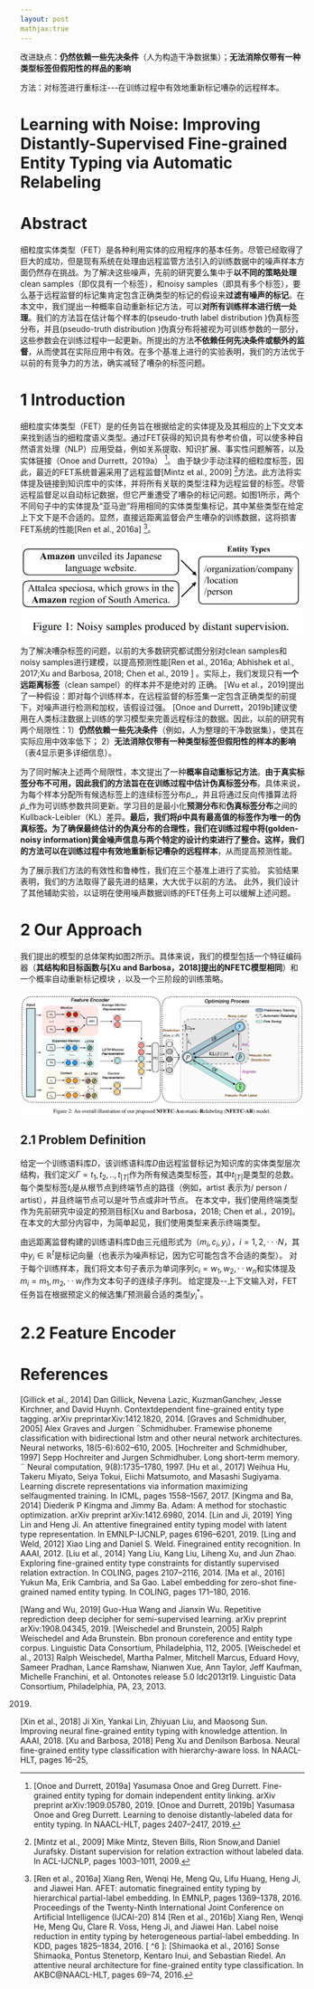 ```yaml
---
layout: post
mathjax:true
---
```




改进缺点：**仍然依赖一些先决条件**（人为构造干净数据集）；**无法消除仅带有一种类型标签但假阳性的样品的影响**

方法：对标签进行重标注---在训练过程中有效地重新标记嘈杂的远程样本。

<!--more-->

# Learning with Noise: Improving Distantly-Supervised Fine-grained Entity Typing via Automatic Relabeling  
# Abstract  

细粒度实体类型（FET）是各种利用实体的应用程序的基本任务。尽管已经取得了巨大的成功，但是现有系统在处理由远程监管方法引入的训练数据中的噪声样本方面仍然存在挑战。为了解决这些噪声，先前的研究要么集中于**以不同的策略处理**clean samples（即仅具有一个标签），和noisy samples（即具有多个标签），要么基于远程监督的标记集肯定包含正确类型的标记的假设来**过滤有噪声的标记**。在本文中，我们提出一种概率自动重新标记方法，可以**对所有训练样本进行统一处理**。我们的方法旨在估计每个样本的(pseudo-truth label distribution  )伪真标签分布，并且(pseudo-truth distribution  )伪真分布将被视为可训练参数的一部分，这些参数会在训练过程中一起更新。所提出的方法**不依赖任何先决条件或额外的监督**，从而使其在实际应用中有效。在多个基准上进行的实验表明，我们的方法优于以前的有竞争力的方法，确实减轻了嘈杂的标签问题。

# 1 Introduction  

细粒度实体类型（FET）是的任务旨在根据给定的实体提及及其相应的上下文文本来找到适当的细粒度语义类型。通过FET获得的知识具有参考价值，可以使多种自然语言处理（NLP）应用受益，例如关系提取、知识扩展、事实性问题解答，以及实体链接（Onoe and Durrett，2019a） [^1 ]。
由于缺少手动注释的细粒度标签，因此，最近的FET系统普遍采用了远程监督[Mintz et al., 2009] [^2]方法。此方法将实体提及链接到知识库中的实体，并将所有关联的类型注释为远程监督的标签。尽管远程监督足以自动标记数据，但它严重遭受了嘈杂的标记问题。如图1所示，两个不同句子中的实体提及“亚马逊”将用相同的实体类型集标记，其中某些类型在给定上下文下是不合适的。显然，直接远距离监督会产生嘈杂的训练数据，这将损害FET系统的性能[Ren et al., 2016a] [^3]。

![image-20201123135602803](/assets/fet/image-20201123135602803.png)

为了解决嘈杂标签的问题，以前的大多数研究都试图分别对clean samples和noisy samples进行建模，以提高预测性能[Ren et al., 2016a; Abhishek et al., 2017;Xu and Barbosa, 2018; Chen et al., 2019  ] 。实际上，我们发现只有**一个远距离标签**（clean sampel）的样本并不是绝对的 正确。 [Wu et al.，2019]提出了一种假设：即对每个训练样本，在远程监督的标签集一定包含正确类型的前提下，对噪声进行检测和加权，该假设过强。 [Onoe and Durrett，2019b]建议使用在人类标注数据上训练的学习模型来完善远程标注的数据。因此，以前的研究有两个局限性：1）**仍然依赖一些先决条件**（例如，人为整理的干净数据集），使其在实际应用中效率低下； 2）**无法消除仅带有一种类型标签但假阳性的样本的影响**（表4显示更多详细信息）。

为了同时解决上述两个局限性，本文提出了一种**概率自动重标记方法**。**由于真实标签分布不可用，因此我们的方法旨在在训练过程中估计伪真标签分布**。具体来说，为每个样本分配所有候选标签上的连续标签分布$\tilde p$_，并且将通过反向传播算法将$\tilde p$_作为可训练参数共同更新。学习目的是最小化**预测分布**和**伪真标签分布**之间的Kullback-Leibler（KL）差异。**最后，我们将$\tilde p$中具有最高值的标签作为唯一的伪真标签。**为了确保最终估计的伪真分布的合理性，我们在训练过程中将(golden-noisy information)黄金噪声信息与两个特定的设计约束进行了整合。这样，我们的方法可以**在训练过程中有效地重新标记嘈杂的远程样本**，从而提高预测性能。

为了展示我们方法的有效性和鲁棒性，我们在三个基准上进行了实验。 实验结果表明，我们的方法取得了最先进的结果，大大优于以前的方法。 此外，我们设计了其他辅助实验，以证明在使用噪声数据训练的FET任务上可以缓解上述问题。

# 2 Our Approach  

我们提出的模型的总体架构如图2所示。具体来说，我们的模型包括一个特征编码器（**其结构和目标函数与[Xu and Barbosa，2018]提出的NFETC模型相同**）和一个概率自动重新标记模块 ，以及一个三阶段的训练策略。

![image-20201123135355124](/assets/fet/image-20201123135355124.png)

## 2.1 Problem Definition  

给定一个训练语料库$D$，该训练语料库$D$由远程监督标记为知识库的实体类型层次结构，我们定义$\Gamma=t_1,t_2,..,t_{ \lvert T\rvert }$作为所有候选类型标签，其中$t_{\lvert T\rvert}$是类型的总数。 每个类型标签$t_i$是从根节点到终端节点的路径（例如，artist  表示为/ person / artist），并且终端节点可以是叶节点或非叶节点。 在本文中，我们使用终端类型作为先前研究中设定的预测目标[Xu and Barbosa，2018; Chen et al.，2019]。 在本文的大部分内容中，为简单起见，我们使用类型来表示终端类型。

由远距离监督构建的训练语料库D由三元组形式为（$m_i,c_i,y_i$），$i=1,2,···N$，其中$y_i \in \mathbb R^t$是标记向量（也表示为噪声标记，因为它可能包含不合适的类型）。 对于每个训练样本，我们将文本句子表示为单词序列$c_i = w_1,w_2,·· w_n$和实体提及$m_i = m_1,m_2,·· w_l$作为文本句子的连续子序列。 给定提及--上下文输入对，FET任务旨在根据预定义的候选集$\Gamma$预测最合适的类型$y_i^*$。

# 2.2 Feature Encoder  





# References



[^4 ]: [Abhishek et al., 2017] Abhishek. Fine-grained entity type classification by jointly learning representations and label embeddings. In EACL, pages 797–807, 2017.
[^5]:[Chen et al., 2019] Bo Chen.Improving distantly-supervised entity typing with compact latent space clustering. In NAACL-HLT, 2019.
[Dong et al., 2014] Xin Dong, Evgeniy Gabrilovich,Geremy Heitz, Wilko Horn, Ni Lao, Kevin Murphy, Thomas Strohmann, Shaohua Sun, and Wei Zhang. Knowledge vault: a web-scale approach to probabilistic knowledge fusion. In KDD, pages 601–610, 2014.
[Dong et al., 2015] Li Dong, Furu Wei, Hong Sun, Min gZhou, and Ke Xu. A hybrid neural model for type classification of entity mentions. In IJCAI, pages 1243–1249,2015.

[Gillick et al., 2014] Dan Gillick, Nevena Lazic, KuzmanGanchev, Jesse Kirchner, and David Huynh. Contextdependent fine-grained entity type tagging. arXiv preprintarXiv:1412.1820, 2014.
[Graves and Schmidhuber, 2005] Alex Graves and Jurgen ¨Schmidhuber. Framewise phoneme classification with bidirectional lstm and other neural network architectures. Neural networks, 18(5-6):602–610, 2005.
[Hochreiter and Schmidhuber, 1997] Sepp Hochreiter and Jurgen Schmidhuber. Long short-term memory. ¨ Neural computation, 9(8):1735–1780, 1997.
[Hu et al., 2017] Weihua Hu, Takeru Miyato, Seiya Tokui, Eiichi Matsumoto, and Masashi Sugiyama. Learning discrete representations via information maximizing selfaugmented training. In ICML, pages 1558–1567, 2017.
[Kingma and Ba, 2014] Diederik P Kingma and Jimmy Ba. Adam: A method for stochastic optimization. arXiv preprint arXiv:1412.6980, 2014.
[Lin and Ji, 2019] Ying Lin and Heng Ji. An attentive finegrained entity typing model with latent type representation. In EMNLP-IJCNLP, pages 6196–6201, 2019.
[Ling and Weld, 2012] Xiao Ling and Daniel S. Weld. Finegrained entity recognition. In AAAI, 2012.
[Liu et al., 2014] Yang Liu, Kang Liu, Liheng Xu, and Jun Zhao. Exploring fine-grained entity type constraints for
distantly supervised relation extraction. In COLING, pages 2107–2116, 2014.
[Ma et al., 2016] Yukun Ma, Erik Cambria, and Sa Gao. Label embedding for zero-shot fine-grained named entity
typing. In COLING, pages 171–180, 2016.

[^2]:[Mintz et al., 2009] Mike Mintz, Steven Bills, Rion Snow,and Daniel Jurafsky. Distant supervision for relation extraction without labeled data. In ACL-IJCNLP, pages 1003–1011, 2009.



[^1 ]:[Onoe and Durrett, 2019a] Yasumasa Onoe and Greg Durrett. Fine-grained entity typing for domain independent entity linking. arXiv preprint arXiv:1909.05780, 2019.
[Onoe and Durrett, 2019b] Yasumasa Onoe and Greg Durrett. Learning to denoise distantly-labeled data for entity typing. In NAACL-HLT, pages 2407–2417, 2019.



[^3]:[Ren et al., 2016a] Xiang Ren, Wenqi He, Meng Qu, Lifu Huang, Heng Ji, and Jiawei Han. AFET: automatic finegrained entity typing by hierarchical partial-label embedding. In EMNLP, pages 1369–1378, 2016. Proceedings of the Twenty-Ninth International Joint Conference on Artificial Intelligence (IJCAI-20) 814
[Ren et al., 2016b] Xiang Ren, Wenqi He, Meng Qu, Clare R. Voss, Heng Ji, and Jiawei Han. Label noise reduction in entity typing by heterogeneous partial-label embedding. In KDD, pages 1825–1834, 2016.
[ ^6  ]:  [Shimaoka et al., 2016] Sonse Shimaoka, Pontus Stenetorp, Kentaro Inui, and Sebastian Riedel. An attentive neural
architecture for fine-grained entity type classification. In AKBC@NAACL-HLT, pages 69–74, 2016.

[Wang and Wu, 2019] Guo-Hua Wang and Jianxin Wu. Repetitive reprediction deep decipher for semi-supervised learning. arXiv preprint arXiv:1908.04345, 2019.
[Weischedel and Brunstein, 2005] Ralph Weischedel and Ada Brunstein. Bbn pronoun coreference and entity type
corpus. Linguistic Data Consortium, Philadelphia, 112, 2005.
[Weischedel et al., 2013] Ralph Weischedel, Martha Palmer, Mitchell Marcus, Eduard Hovy, Sameer Pradhan, Lance
Ramshaw, Nianwen Xue, Ann Taylor, Jeff Kaufman, Michelle Franchini, et al. Ontonotes release 5.0
ldc2013t19. Linguistic Data Consortium, Philadelphia, PA, 23, 2013.
[^8 ]:[Wu et al., 2019] Junshuang Wu, Richong Zhang, Yongyi Mao, Hongyu Guo, and Jinpeng Huai. Modeling noisy
hierarachical types in fine-grained entity typing: A contentbased weighting approach. In IJCAI, pages 5264–5270,
2019.
[Xin et al., 2018] Ji Xin, Yankai Lin, Zhiyuan Liu, and Maosong Sun. Improving neural fine-grained entity typing with knowledge attention. In AAAI, 2018.
[Xu and Barbosa, 2018] Peng Xu and Denilson Barbosa. Neural fine-grained entity type classification with hierarchy-aware loss. In NAACL-HLT, pages 16–25,

[^7]: [Yogatama et al., 2015] Dani Yogatama, Daniel Gillick, andNevena Lazic. Embedding methods for fine grained entity type classification. In ACL, pages 291–296, 2015.
[Zeng et al., 2014] Daojian Zeng, Kang Liu, Siwei Lai, Guangyou Zhou, and Jun Zhao. Relation classification via convolutional deep neural network. In COLING, pages 2335–2344, 2014.
[Zhou et al., 2016] Peng Zhou, Wei Shi, Jun Tian, Zhenyu Qi, Bingchen Li, Hongwei Hao, and Bo Xu. Attentionbased bidirectional long short-term memory networks for relation classification. In ACL, 2016.   

